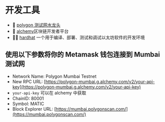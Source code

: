 # 开发工具

- 🚰 [polygon 测试网水龙头](https://faucet.polygon.technology/)
- 🧰 [alchemy](https://www.alchemy.com/)区块链开发者平台
- 👷‍♀️ [hardhat](https://hardhat.org/getting-started/#overview) 一个用于编译、部署、测试和调试以太坊软件的开发环境

## 使用以下参数将你的 Metamask 钱包连接到 Mumbai 测试网

- Network Name: Polygon Mumbai Testnet
- New RPC URL: [https://polygon-mumbai.g.alchemy.com/v2/your-api-key](https://polygon-mumbai.g.alchemy.com/v2/your-api-key)
- `your-api-key` 可以在 alchemy 中获取
- ChainID: 80001
- Symbol: MATIC
- Block Explorer URL: [https://mumbai.polygonscan.com/](https://mumbai.polygonscan.com/)
